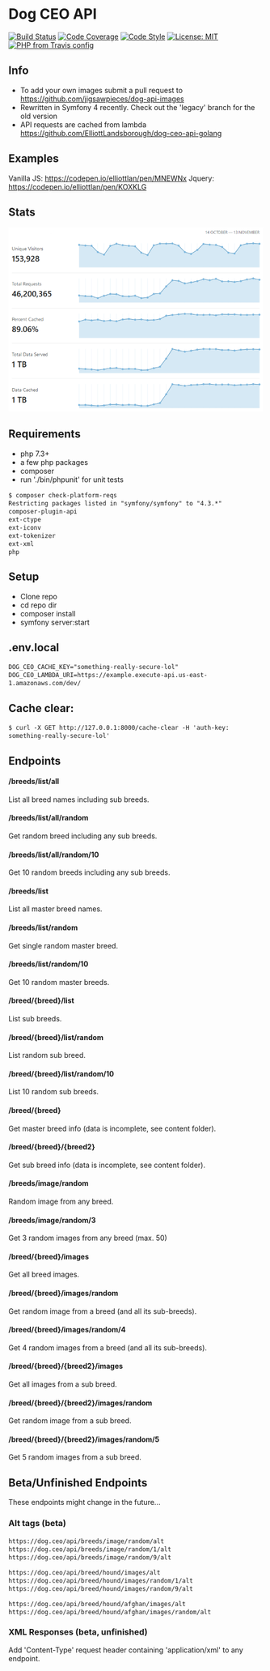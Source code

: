 # Dog CEO API

[![Build Status](https://travis-ci.org/ElliottLandsborough/dog-ceo-api.svg?branch=master)](https://travis-ci.org/ElliottLandsborough/dog-ceo-api)
[![Code Coverage](https://codecov.io/gh/ElliottLandsborough/dog-ceo-api/branch/master/graph/badge.svg)](https://codecov.io/gh/ElliottLandsborough/dog-ceo-api)
[![Code Style](https://github.styleci.io/repos/97956282/shield?style=flat&branch=master)](https://github.styleci.io/repos/97956282)
[![License: MIT](https://img.shields.io/badge/License-MIT-yellow.svg)](https://opensource.org/licenses/MIT)
[![PHP from Travis config](https://img.shields.io/travis/php-v/ElliottLandsborough/dog-ceo-api.svg)](https://php.net)

## Info

 - To add your own images submit a pull request to https://github.com/jigsawpieces/dog-api-images
 - Rewritten in Symfony 4 recently. Check out the 'legacy' branch for the old version
 - API requests are cached from lambda https://github.com/ElliottLandsborough/dog-ceo-api-golang
 
## Examples
Vanilla JS: https://codepen.io/elliottlan/pen/MNEWNx
Jquery: https://codepen.io/elliottlan/pen/KOXKLG

## Stats

![Screenshot of statistics page](https://github.com/ElliottLandsborough/dog-ceo-api/blob/master/stats.png?raw=true)

## Requirements

 - php 7.3+
 - a few php packages
 - composer
 - run './bin/phpunit' for unit tests

```
$ composer check-platform-reqs
Restricting packages listed in "symfony/symfony" to "4.3.*"
composer-plugin-api
ext-ctype
ext-iconv
ext-tokenizer
ext-xml
php
```

## Setup

 - Clone repo
 - cd repo dir
 - composer install
 - symfony server:start

## .env.local

```
DOG_CEO_CACHE_KEY="something-really-secure-lol"
DOG_CEO_LAMBDA_URI=https://example.execute-api.us-east-1.amazonaws.com/dev/
```

## Cache clear:
```
$ curl -X GET http://127.0.0.1:8000/cache-clear -H 'auth-key: something-really-secure-lol'
```

## Endpoints

#### /breeds/list/all
List all breed names including sub breeds.

#### /breeds/list/all/random
Get random breed including any sub breeds.

#### /breeds/list/all/random/10
Get 10 random breeds including any sub breeds.

#### /breeds/list
List all master breed names.

#### /breeds/list/random
Get single random master breed.

#### /breeds/list/random/10
Get 10 random master breeds.

#### /breed/{breed}/list
List sub breeds.

#### /breed/{breed}/list/random
List random sub breed.

#### /breed/{breed}/list/random/10
List 10 random sub breeds.

#### /breed/{breed}
Get master breed info (data is incomplete, see content folder).

#### /breed/{breed}/{breed2}
Get sub breed info (data is incomplete, see content folder).

#### /breeds/image/random
Random image from any breed.

#### /breeds/image/random/3
Get 3 random images from any breed (max. 50)

#### /breed/{breed}/images
Get all breed images.

#### /breed/{breed}/images/random
Get random image from a breed (and all its sub-breeds).

#### /breed/{breed}/images/random/4
Get 4 random images from a breed (and all its sub-breeds).

#### /breed/{breed}/{breed2}/images
Get all images from a sub breed.

#### /breed/{breed}/{breed2}/images/random
Get random image from a sub breed.

#### /breed/{breed}/{breed2}/images/random/5
Get 5 random images from a sub breed.

## Beta/Unfinished Endpoints
These endpoints might change in the future...

### Alt tags (beta)
```
https://dog.ceo/api/breeds/image/random/alt
https://dog.ceo/api/breeds/image/random/1/alt
https://dog.ceo/api/breeds/image/random/9/alt
```
```
https://dog.ceo/api/breed/hound/images/alt
https://dog.ceo/api/breed/hound/images/random/1/alt
https://dog.ceo/api/breed/hound/images/random/9/alt
```
```
https://dog.ceo/api/breed/hound/afghan/images/alt
https://dog.ceo/api/breed/hound/afghan/images/random/alt
```

### XML Responses (beta, unfinished)
Add 'Content-Type' request header containing 'application/xml' to any endpoint.
